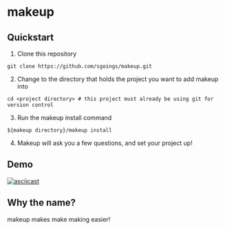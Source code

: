 makeup
======

Quickstart
----------

1. Clone this repository

  ```
  git clone https://github.com/sgoings/makeup.git
  ```

2. Change to the directory that holds the project you want to add makeup into

  ```
  cd <project directory> # this project must already be using git for version control
  ```

3. Run the makeup install command

  ```
  ${makeup directory}/makeup install
  ```

4. Makeup will ask you a few questions, and set your project up!

Demo
----

[![asciicast](https://asciinema.org/a/31535.png)](https://asciinema.org/a/31535)

Why the name?
-------------
makeup makes make making easier!
